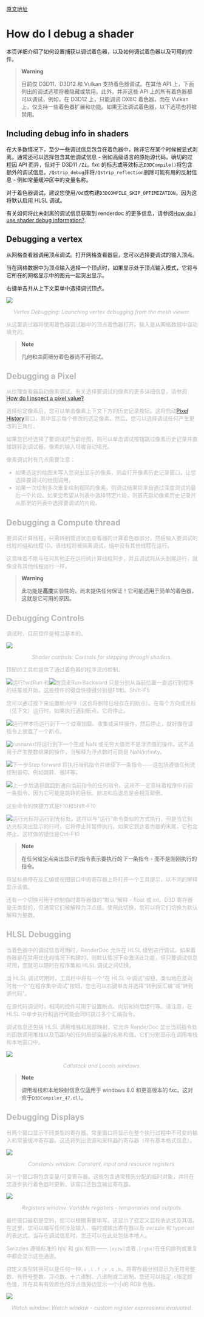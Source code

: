 [原文地址](https://renderdoc.org/docs/how/how_debug_shader.html)

# How do I debug a shader

本页详细介绍了如何设置捕获以调试着色器，以及如何调试着色器以及可用的控件。

> **Warning**
>
> 目前仅 D3D11、D3D12 和 Vulkan 支持着色器调试。在其他 API 上，下面列出的调试选项将被隐藏或禁用。此外，并非这些 API 上的所有着色器都可以调试，例如，在 D3D12 上，只能调试 DXBC 着色器，而在 Vulkan 上，仅支持一些着色器扩展和功能。如果无法调试着色器，以下选项也将被禁用。

## Including debug info in shaders

在大多数情况下，至少一些调试信息包含在着色器中，除非它在某个时候被显式剥离。通常还可以选择包含其他调试信息 - 例如高级语言的原始源代码。确切的过程因 API 而异，但对于 D3D11 `/Zi`，fxc 的标志或等效标志`D3DCompile()`将包含额外的调试信息，`/Qstrip_debug`并将`/Qstrip_reflection`删除可能有用的反射信息 - 例如常量缓冲区中的变量名称。

对于着色器调试，建议您使用`/Od`或构建`D3DCOMPILE_SKIP_OPTIMIZATION`，因为这将默认启用 HLSL 调试。

有关如何将此未剥离的调试信息获取到 renderdoc 的更多信息，请参阅[How do I use shader debug information?](https://renderdoc.org/docs/how/how_shader_debug_info.html).

## Debugging a vertex

从网格查看器调用顶点调试。打开网格查看器后，您可以选择要调试的输入顶点。

当在网格数据中为顶点输入选择一个顶点时，如果显示处于顶点输入模式，它将与它所在的网格显示中的图元一起突出显示。

右键单击并从上下文菜单中选择调试顶点。

<img src="VertexDebug.png">

<p align=center><font color=#B8B8B8 ><i>Vertex Debugging: Launching vertex debugging from the mesh viewer.</i></p>

从这里调试器将使用着色器调试器中的顶点着色器打开。输入是从网格数据中自动填充的。

> **Note**
>
> 几何和曲面细分着色器尚不可调试。

## Debugging a Pixel

从纹理查看器启动像素调试。有关选择要调试的像素的更多详细信息，请参阅 [How do I inspect a pixel value?](https://renderdoc.org/docs/how/how_inspect_pixel.html).

选择给定像素后，您可以单击像素上下文下方的历史记录按钮。这将启动[Pixel History](https://renderdoc.org/docs/how/how_inspect_pixel.html#pixel-history)窗口，其中显示每个修改的选定像素。然后，您可以选择调试任何产生更改的三角形。

如果您已经选择了要调试的当前绘图，则可以单击调试按钮跳过像素历史记录并直接跳转到调试器。像素的输入将被自动填充。

像素调试时有几点需要注意：

- 如果选定的绘图未写入您突出显示的像素，则会打开像素历史记录窗口，让您选择要调试的绘图调用。
- 如果一次绘制多次重复绘制相同的像素，则调试结果将来自通过深度测试的最后一个片段。如果您希望从列表中选择特定片段，则首先启动像素历史记录并从那里的列表中选择要调试的片段。

## Debugging a Compute thread

要调试计算线程，只需转到管道状态查看器的计算着色器部分，然后输入要调试的线程的组和线程 ID。该线程将被隔离调试，组中没有其他线程在运行。

这意味着不能与任何其他正在运行的计算线程同步，并且调试将从头到尾运行，就像没有其他线程运行一样。

> **Warning**
>
> 此功能是**高度**实验性的，尚未提供任何保证！它可能适用于简单的着色器，这就是它可用的原因。

## Debugging Controls

调试时，目前控件是相当基本的。

<img src="ShaderControls.png">

<p align=center><font color=#B8B8B8 ><i>Shader controls: Controls for stepping through shaders.</i></p>

顶部的工具栏提供了通过着色器的程序流的控制。

![运行fwd](control_end_blue.png)Run 和![跑回来](control_start_blue.png)Run Backward 只是分别从当前位置一直运行到程序的结尾或开始。这些控件的键盘快捷键分别是F5和。Shift-F5

您可以通过按下来设置断点F9（这也将删除已经存在的断点）。在每个方向或光标（见下文）运行时，如果执行遇到断点，它将停止。

![运行样本](control_sample_blue.png)将运行到下一个纹理加载、收集或采样操作，然后停止，就好像在该指令上放置了一个断点。

![runnaninf](control_nan_blue.png)将运行到下一个生成 NaN 或无穷大值而不是浮点值的操作。这不适用于产生整数结果的操作，当解释为浮点数时可能是 NaN/infinity。

![下一步](control_play_blue.png)Step forward 将执行当前指令并继续下一条指令——这包括遵循任何流控制语句，例如跳转、循环等。

![上一步](control_reverse_blue.png)后退将跳回到通向当前指令的任何指令。这并不一定意味着程序中的前一条指令，因为它可能是跳转的目标。前进和后退总是会相互颠倒。

这些命令的快捷方式是F10和Shift-F10

![运行光标](control_cursor_blue.png)将运行到光标处。这将以与“运行”命令类似的方式执行，但是当它到达光标突出显示的行时，它将停止并暂停执行。如果它到达着色器的末尾，它也会停止。这样做的捷径是Ctrl-F10

> **Note**
>
> 在任何给定点突出显示的指令表示要执行的*下一*条指令 - 而不是刚刚执行的指令。

将鼠标悬停在反汇编或视图窗口中的寄存器上将打开一个工具提示，以不同的解释显示该值。

还有一个切换可用于控制临时寄存器值的“默认”解释 - float 或 int。D3D 寄存器是无类型的，但通常它们被解释为浮点值。使用此切换，您可以将它们切换为默认解释为整数。

## HLSL Debugging

当着色器中的调试信息可用时，RenderDoc 允许在 HLSL 级别进行调试。如果着色器是在禁用优化的情况下构建的，则默认情况下会激活此功能，但只要调试信息可用，您就可以随时在程序集和 HLSL 调试之间切换。

当 HLSL 调试可用时，工具栏中将有一个“在 HLSL 中调试”按钮，类似地在反向时有一个“在程序集中调试”按钮。您也可以右键单击并选择“转到反汇编”或“转到源代码”。

在源代码调试时，相同的控件可用于设置断点、向前和向后运行等。请注意，在 HLSL 中单步执行和运行可能会同时跳过多个汇编指令。

调试信息还包括 HLSL 调用堆栈和局部映射，它允许 RenderDoc 显示当前指令处的函数调用堆栈以及范围内的任何局部变量的名称和值。它们分别显示在调用堆栈和本地窗口中。

<img src="ShaderStackLocals.png">

<p align=center><font color=#B8B8B8 ><i>Callstack and Locals windows.</i></p>

> **Note**
>
> 调用堆栈和本地映射信息仅适用于 windows 8.0 和更高版本的 fxc。这对应于`D3DCompiler_47.dll`。

## Debugging Displays

有两个窗口显示不同类型的寄存器。常量窗口将显示在整个执行过程中不可变的输入和常量缓冲寄存器。这还将列出资源和采样器的寄存器（带有基本格式信息）。

<img src="ShaderConsts.png">

<p align=center><font color=#B8B8B8 ><i>Constants window: Constant, input and resource registers.</i></p>

另一个窗口将包含变量/可变寄存器。这些包含通常预先分配的临时对象，并将在您逐步执行着色器时更新。该窗口还包含输出寄存器。

<img src="ShaderRegs.png">

<p align=center><font color=#B8B8B8 ><i>Registers window: Variable registers - temporaries and outputs.</i></p>

最终窗口最初是空的，但可以根据需要填写。这显示了自定义监视表达式及其值。在这里，您可以编写任何涉及输入、临时或输出寄存器以及 swizzle 和 typecast 的表达式。当存在调试信息时，您还可以在此处包括本地人。

Swizzles 遵循标准的 hlsl 和 glsl 规则——`.[xyzw]`或者`.[rgba]`在任何排列或重复中都会显示这些通道。

自定义类型转换可以是任何一种`,u` `,i` `,f` `,x` `,o` `,b`，将寄存器分别显示为无符号整数、有符号整数、浮点数、十六进制、八进制或二进制。您还可以指定`,c`指定颜色值，并在具有有效颜色的浮点值旁边显示一个小的 RGB 色板。

<img src="ShaderWatch.png">

<p align=center><font color=#B8B8B8 ><i>Watch window: Watch window - custom register expressions evaluated.</i></p>